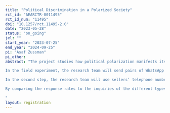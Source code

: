 ```yaml
---
title: "Political Discrimination in a Polarized Society"
rct_id: "AEARCTR-0011495"
rct_id_num: "11495"
doi: "10.1257/rct.11495-2.0"
date: "2023-05-28"
status: "on_going"
jel: ""
start_year: "2023-07-25"
end_year: "2024-09-25"
pi: "Asaf Zussman"
pi_other:
abstract: "The project studies how political polarization manifests itself in the willingness of individuals to conduct economic transactions across vs. within political camps. To address this question, the project will use a combination of a field experiment and a follow-up telephone survey.
In the field experiment, the research team will send pairs of WhatsApp messages from fictitious potential buyers to sellers who posted used car ads on a leading website for classified ads. We will use political stickers in the profile photos of non-neutral buyers to signal their political orientation. Specifically, we will randomly send to each seller either (1) one message from a “right-wing” buyer and another message from a neutral buyer (no profile photo) or (2) one message from a “left-wing” buyer and another message from a neutral buyer. We will then track the responses of sellers to buyers’ inquiries.
In the second step, the research team will use sellers’ telephone numbers to contact them and solicit their participation in a nominally independent survey. The survey’s main goal is to collect information on the political orientation of the sellers.
By comparing the response rates to the inquiries of the different types of buyers (right-wing, neutral, and left-wing), the field experiment will reveal the direction and strength of political discrimination in this market. To shed light on the sources of discrimination, we will merge the results of the field experiment with (1) data on the political orientation (and other characteristics) of the localities in which the cars are sold and (2) the results of the follow-up survey. This will enable us to study the association between discrimination and political orientation, both at the locality level and at the individual level.
"
layout: registration
---
```



